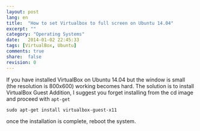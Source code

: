 ```yaml
---
layout: post
lang: en
title:  "How to set Virtualbox to full screen on Ubuntu 14.04"
excerpt: ""
category: "Operating Systems"
date:   2014-01-02 22:45:33
tags: [VirtualBox, Ubuntu]
comments: true
share:  false
revision: 0
---
```



If you have installed VirtualBox on Ubuntu 14.04 but the window is small (the resolution is 800x600) working becomes hard. 
The solution is to install VirtualBox Guest Addition, I suggest you forget installing from the cd image and proceed with `apt-get`

```
sudo apt-get install virtualbox-guest-x11
```

once the installation is complete, reboot the system.
